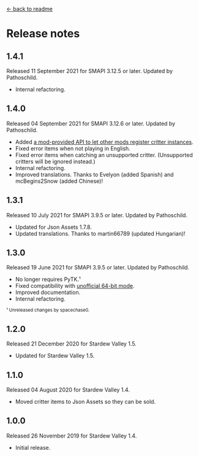 ﻿﻿[← back to readme](README.md)

# Release notes
## 1.4.1
Released 11 September 2021 for SMAPI 3.12.5 or later. Updated by Pathoschild.

* Internal refactoring.

## 1.4.0
Released 04 September 2021 for SMAPI 3.12.6 or later. Updated by Pathoschild.

* Added [a mod-provided API to let other mods register critter instances](README.md#for-mod-authors).
* Fixed error items when not playing in English.
* Fixed error items when catching an unsupported critter. (Unsupported critters will be ignored instead.)
* Internal refactoring.
* Improved translations. Thanks to Evelyon (added Spanish) and mcBegins2Snow (added Chinese)!

## 1.3.1
Released 10 July 2021 for SMAPI 3.9.5 or later. Updated by Pathoschild.

* Updated for Json Assets 1.7.8.
* Updated translations. Thanks to martin66789 (updated Hungarian)!

## 1.3.0
Released 19 June 2021 for SMAPI 3.9.5 or later. Updated by Pathoschild.

* No longer requires PyTK.¹
* Fixed compatibility with [unofficial 64-bit mode](https://stardewvalleywiki.com/Modding:Migrate_to_64-bit_on_Windows).
* Improved documentation.
* Internal refactoring.

<sup>¹ Unreleased changes by spacechase0.</sup>

## 1.2.0
Released 21 December 2020 for Stardew Valley 1.5.

* Updated for Stardew Valley 1.5.

## 1.1.0
Released 04 August 2020 for Stardew Valley 1.4.

* Moved critter items to Json Assets so they can be sold.

## 1.0.0
Released 26 November 2019 for Stardew Valley 1.4.

* Initial release.
